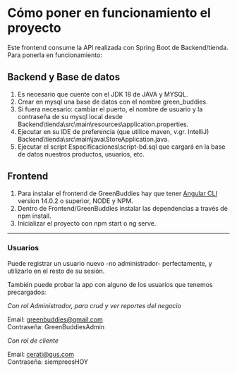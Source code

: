 # Cómo poner en funcionamiento el proyecto

Este frontend consume la API realizada con Spring Boot de Backend/tienda. Para ponerla en funcionamiento:

## Backend y Base de datos
1. Es necesario que cuente con el JDK 18 de JAVA y MYSQL.
2. Crear en mysql una base de datos con el nombre green_buddies.
3. Si fuera necesario: cambiar el puerto, el nombre de usuario y la contraseña de su mysql local desde Backend\tienda\src\main\resources\application.properties.  
4. Ejecutar en su IDE de preferencia (que utilice maven, v.gr. IntelliJ) Backend\tienda\src\main\java\StoreApplication.java.
5. Ejecutar el script Especificaciones\script-bd.sql que cargará en la base de datos nuestros productos, usuarios, etc.  

## Frontend

1. Para instalar el frontend de GreenBuddies hay que tener [Angular CLI](https://github.com/angular/angular-cli) version 14.0.2 o superior, NODE y NPM.
2. Dentro de Frontend/GreenBuddies instalar las dependencias a través de npm install.  
3. Inicializar el proyecto con npm start o ng serve.

-----------------------------------------------

### Usuarios

Puede registrar un usuario nuevo -no administrador- perfectamente, y utilizarlo en el resto de su sesión.

También puede probar la app con alguno de los usuarios que tenemos precargados:

*Con rol Administrador, para crud y ver reportes del negocio*

Email:   greenbuddies@gmail.com  
Contraseña:   GreenBuddiesAdmin

*Con rol de cliente*

Email:   cerati@gus.com  
Contraseña:   siempreesHOY